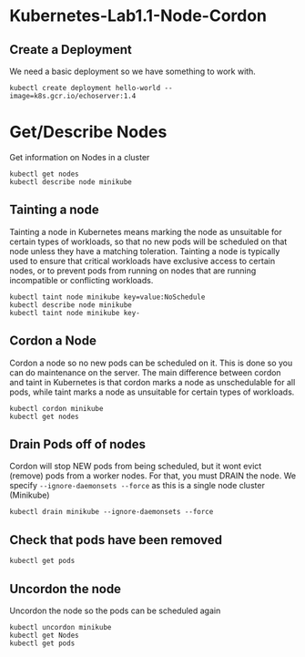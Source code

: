 # Kubernetes-Lab1.1-Node-Cordon
## Create a Deployment

We need a basic deployment so we have something to work with.

```
kubectl create deployment hello-world --image=k8s.gcr.io/echoserver:1.4
```

# Get/Describe Nodes

Get information on Nodes in a cluster

```
kubectl get nodes
kubectl describe node minikube
```

## Tainting a node

Tainting a node in Kubernetes means marking the node as unsuitable for certain types of workloads, so that no new pods will be scheduled on that node unless they have a matching toleration. Tainting a node is typically used to ensure that critical workloads have exclusive access to certain nodes, or to prevent pods from running on nodes that are running incompatible or conflicting workloads.

```
kubectl taint node minikube key=value:NoSchedule
kubectl describe node minikube
kubectl taint node minikube key-
```

## Cordon a Node

Cordon a node so no new pods can be scheduled on it. This is done so you can do maintenance on the server.
The main difference between cordon and taint in Kubernetes is that cordon marks a node as unschedulable for all pods, while taint marks a node as unsuitable for certain types of workloads.

```
kubectl cordon minikube
kubectl get nodes
```

## Drain Pods off of nodes

Cordon will stop NEW pods from being scheduled, but it wont evict (remove) pods from a worker nodes. For that, you must DRAIN the node.
We specify `--ignore-daemonsets --force` as this is a single node cluster (Minikube)

```
kubectl drain minikube --ignore-daemonsets --force
```
## Check that pods have been removed

```
kubectl get pods
```

##  Uncordon the node

Uncordon the node so the pods can be scheduled again

```
kubectl uncordon minikube
kubectl get Nodes
kubectl get pods
```






